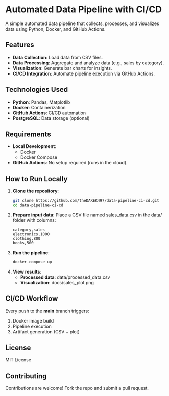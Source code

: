# Automated Data Pipeline with CI/CD  

A simple automated data pipeline that collects, processes, and visualizes data using Python, Docker, and GitHub Actions.  

## Features  
- **Data Collection**: Load data from CSV files.  
- **Data Processing**: Aggregate and analyze data (e.g., sales by category).  
- **Visualization**: Generate bar charts for insights.  
- **CI/CD Integration**: Automate pipeline execution via GitHub Actions.  

## Technologies Used  
- **Python**: Pandas, Matplotlib  
- **Docker**: Containerization  
- **GitHub Actions**: CI/CD automation  
- **PostgreSQL**: Data storage (optional)  

## Requirements  
- **Local Development**:  
  - Docker  
  - Docker Compose  
- **GitHub Actions**: No setup required (runs in the cloud).  

## How to Run Locally  
1. **Clone the repository**:  
   ```bash  
   git clone https://github.com/theDAREK497/data-pipeline-ci-cd.git   
   cd data-pipeline-ci-cd
   ```
2. **Prepare input data**:
   Place a CSV file named sales_data.csv in the data/ folder with columns:
   ```csv 
   category,sales  
   electronics,1000  
   clothing,800  
   books,500  
   ```
3. **Run the pipeline**:
   ```bash 
   docker-compose up
   ```
4. **View results**:
   - **Processed data**: data/processed_data.csv
   - **Visualization**: docs/sales_plot.png

## CI/CD Workflow
Every push to the **main** branch triggers:
1. Docker image build
2. Pipeline execution
3. Artifact generation (CSV + plot)

## License
MIT License

## Contributing
Contributions are welcome! Fork the repo and submit a pull request.
